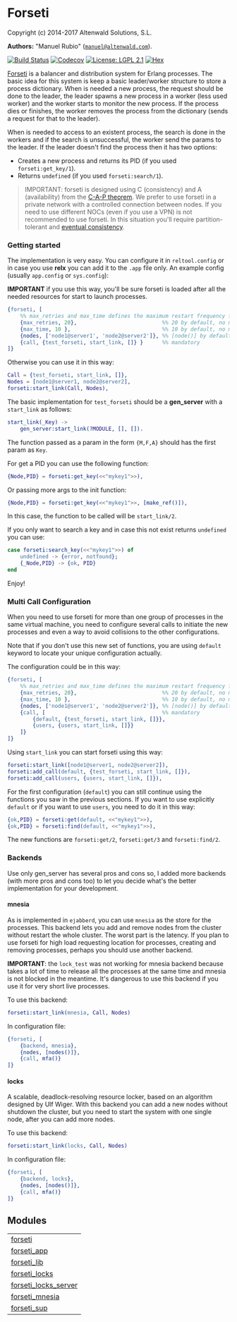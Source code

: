 

# Forseti #

Copyright (c) 2014-2017 Altenwald Solutions, S.L.

__Authors:__ "Manuel Rubio" ([`manuel@altenwald.com`](mailto:manuel@altenwald.com)).

[![Build Status](https://img.shields.io/travis/altenwald/forseti/master.svg)](https://travis-ci.org/altenwald/forseti)
[![Codecov](https://img.shields.io/codecov/c/github/altenwald/forseti.svg)](https://codecov.io/gh/altenwald/forseti)
[![License: LGPL 2.1](https://img.shields.io/github/license/altenwald/forseti.svg)](https://raw.githubusercontent.com/altenwald/forseti/master/COPYING)
[![Hex](https://img.shields.io/hexpm/v/forseti.svg)](https://hex.pm/packages/forseti)

[Forseti](http://en.wikipedia.org/wiki/Forseti) is a balancer and distribution system for Erlang processes. The basic idea for this system is keep a basic leader/worker structure to store a process dictionary. When is needed a new process, the request should be done to the leader, the leader spawns a new process in a worker (less used worker) and the worker starts to monitor the new process. If the process dies or finishes, the worker removes the process from the dictionary (sends a request for that to the leader).

When is needed to access to an existent process, the search is done in the workers and if the search is unsuccessful, the worker send the params to the leader. If the leader doesn't find the process then it has two options:

* Creates a new process and returns its PID (if you used `forseti:get_key/1`).
* Returns `undefined` (if you used `forseti:search/1`).

> IMPORTANT: forseti is designed using C (consistency) and A (availability) from the [C-A-P theorem](http://en.wikipedia.org/wiki/CAP_theorem). We prefer to use forseti in a private network with a controlled connection between nodes. If you need to use different NOCs (even if you use a VPN) is not recommended to use forseti. In this situation you'll require partition-tolerant and [eventual consistency](http://en.wikipedia.org/wiki/Eventual_consistency).


### <a name="Getting_started">Getting started</a> ###

The implementation is very easy. You can configure it in `reltool.config` or in case you use **relx** you can add it to the `.app` file only. An example config (usually `app.config` or `sys.config`):

**IMPORTANT** if you use this way, you'll be sure forseti is loaded after all the needed resources for start to launch processes.

```erlang
{forseti, [
    %% max_retries and max_time defines the maximum restart frequency for the supervisor
    {max_retries, 20},                           %% 20 by default, no mandatory
    {max_time, 10 },                             %% 10 by default, no mandatory
    {nodes, ['node1@server1', 'node2@server2']}, %% [node()] by default, no mandatory
    {call, {test_forseti, start_link, []} }      %% mandatory
]}
```

Otherwise you can use it in this way:

```erlang
Call = {test_forseti, start_link, []},
Nodes = [node1@server1, node2@server2],
forseti:start_link(Call, Nodes),
```

The basic implementation for `test_forseti` should be a **gen_server** with a `start_link` as follows:

```erlang
start_link(_Key) ->
    gen_server:start_link(?MODULE, [], []).
```

The function passed as a param in the form `{M,F,A}` should has the first param as `Key`.

For get a PID you can use the following function:

```erlang
{Node,PID} = forseti:get_key(<<"mykey1">>),
```

Or passing more args to the init function:

```erlang
{Node,PID} = forseti:get_key(<<"mykey1">>, [make_ref()]),
```

In this case, the function to be called will be `start_link/2`.

If you only want to search a key and in case this not exist returns `undefined` you can use:

```erlang
case forseti:search_key(<<"mykey1">>) of
    undefined -> {error, notfound};
    {_Node,PID} -> {ok, PID}
end
```

Enjoy!


### <a name="Multi_Call_Configuration">Multi Call Configuration</a> ###

When you need to use forseti for more than one group of processes in the same virtual machine, you need to configure several calls to initiate the new processes and even a way to avoid collisions to the other configurations.

Note that if you don't use this new set of functions, you are using `default` keyword to locate your unique configuration actually.

The configuration could be in this way:

```erlang
{forseti, [
    %% max_retries and max_time defines the maximum restart frequency for the supervisor
    {max_retries, 20},                           %% 20 by default, no mandatory
    {max_time, 10 },                             %% 10 by default, no mandatory
    {nodes, ['node1@server1', 'node2@server2']}, %% [node()] by default, no mandatory
    {call, [                                     %% mandatory
        {default, {test_forseti, start_link, []}},
        {users, {users, start_link, []}}
    ]}
]}
```

Using `start_link` you can start forseti using this way:

```erlang
forseti:start_link([node1@server1, node2@server2]),
forseti:add_call(default, {test_forseti, start_link, []}),
forseti:add_call(users, {users, start_link, []}),
```

For the first configuration (`default`) you can still continue using the functions you saw in the previous sections. If you want to use explicitly `default` or if you want to use `users`, you need to do it in this way:

```erlang
{ok,PID} = forseti:get(default, <<"mykey1">>),
{ok,PID} = forseti:find(default, <<"mykey1">>),
```

The new functions are `forseti:get/2`, `forseti:get/3` and `forseti:find/2`.


### <a name="Backends">Backends</a> ###

Use only gen_server has several pros and cons so, I added more backends (with more pros and cons too) to let you decide what's the better implementation for your development.


#### <a name="mnesia">mnesia</a> ####

As is implemented in `ejabberd`, you can use `mnesia` as the store for the processes. This backend lets you add and remove nodes from the cluster without restart the whole cluster. The worst part is the latency. If you plan to use forseti for high load requesting location for processes, creating and removing processes, perhaps you should use another backend.

**IMPORTANT**: the `lock_test` was not working for mnesia backend because takes a lot of time to release all the processes at the same time and mnesia is not blocked in the meantime. It's dangerous to use this backend if you use it for very short live processes.

To use this backend:

```erlang
forseti:start_link(mnesia, Call, Nodes)
```

In configuration file:

```erlang
{forseti, [
    {backend, mnesia},
    {nodes, [nodes()]},
    {call, mfa()}
]}
```


#### <a name="locks">locks</a> ####

A scalable, deadlock-resolving resource locker, based on an algorithm designed by Ulf Wiger. With this backend you can add a new nodes without shutdown the cluster, but you need to start the system with one single node, after you can add more nodes.

To use this backend:

```erlang
forseti:start_link(locks, Call, Nodes)
```

In configuration file:

```erlang
{forseti, [
    {backend, locks},
    {nodes, [nodes()]},
    {call, mfa()}
]}
```



## Modules ##


<table width="100%" border="0" summary="list of modules">
<tr><td><a href="forseti.md" class="module">forseti</a></td></tr>
<tr><td><a href="forseti_app.md" class="module">forseti_app</a></td></tr>
<tr><td><a href="forseti_lib.md" class="module">forseti_lib</a></td></tr>
<tr><td><a href="forseti_locks.md" class="module">forseti_locks</a></td></tr>
<tr><td><a href="forseti_locks_server.md" class="module">forseti_locks_server</a></td></tr>
<tr><td><a href="forseti_mnesia.md" class="module">forseti_mnesia</a></td></tr>
<tr><td><a href="forseti_sup.md" class="module">forseti_sup</a></td></tr></table>

